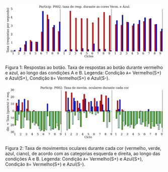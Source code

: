 ![Respostas ao botao](taxa_de_respostas_ao_botao_A.png)

Figura 1: Respostas ao botão. Taxa de respostas ao botão durante vermelho e azul, ao longo das condições A e B. Legenda: Condição `A`= Vermelho(S+) e Azul(S+), Condição `B`= Vermelho(S+) e Azul(S-).

![Movimentos oculares](taxa_movimentos_oculares_A.png)

Figura 2: Taxa de movimentos oculares durante cada cor (vermelho, verde, azul, ciano), de acordo com as categorias esquerda e direita, ao longo das condições A e B. Legenda: Condição `A`= Vermelho(S+) e Azul(S+), Condição `B`= Vermelho(S+) e Azul(S-).